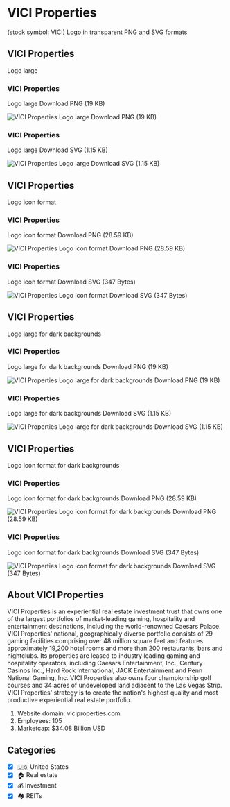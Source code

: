 # VICI Properties
 (stock symbol: VICI) Logo in transparent PNG and SVG formats

## VICI Properties
 Logo large

### VICI Properties
 Logo large Download PNG (19 KB)

![VICI Properties
 Logo large Download PNG (19 KB)](/img/orig/VICI_BIG-8af891fd.png)

### VICI Properties
 Logo large Download SVG (1.15 KB)

![VICI Properties
 Logo large Download SVG (1.15 KB)](/img/orig/VICI_BIG-590f4ea8.svg)

## VICI Properties
 Logo icon format

### VICI Properties
 Logo icon format Download PNG (28.59 KB)

![VICI Properties
 Logo icon format Download PNG (28.59 KB)](/img/orig/VICI-0f86d204.png)

### VICI Properties
 Logo icon format Download SVG (347 Bytes)

![VICI Properties
 Logo icon format Download SVG (347 Bytes)](/img/orig/VICI-2fe3e5ce.svg)

## VICI Properties
 Logo large for dark backgrounds

### VICI Properties
 Logo large for dark backgrounds Download PNG (19 KB)

![VICI Properties
 Logo large for dark backgrounds Download PNG (19 KB)](/img/orig/VICI_BIG.D-94811652.png)

### VICI Properties
 Logo large for dark backgrounds Download SVG (1.15 KB)

![VICI Properties
 Logo large for dark backgrounds Download SVG (1.15 KB)](/img/orig/VICI_BIG.D-f607a78a.svg)

## VICI Properties
 Logo icon format for dark backgrounds

### VICI Properties
 Logo icon format for dark backgrounds Download PNG (28.59 KB)

![VICI Properties
 Logo icon format for dark backgrounds Download PNG (28.59 KB)](/img/orig/VICI.D-b56d51f4.png)

### VICI Properties
 Logo icon format for dark backgrounds Download SVG (347 Bytes)

![VICI Properties
 Logo icon format for dark backgrounds Download SVG (347 Bytes)](/img/orig/VICI.D-d7f975d1.svg)

## About VICI Properties


VICI Properties is an experiential real estate investment trust that owns one of the largest portfolios of market-leading gaming, hospitality and entertainment destinations, including the world-renowned Caesars Palace. VICI Properties' national, geographically diverse portfolio consists of 29 gaming facilities comprising over 48 million square feet and features approximately 19,200 hotel rooms and more than 200 restaurants, bars and nightclubs. Its properties are leased to industry leading gaming and hospitality operators, including Caesars Entertainment, Inc., Century Casinos Inc., Hard Rock International, JACK Entertainment and Penn National Gaming, Inc. VICI Properties also owns four championship golf courses and 34 acres of undeveloped land adjacent to the Las Vegas Strip. VICI Properties' strategy is to create the nation's highest quality and most productive experiential real estate portfolio.

1. Website domain: viciproperties.com
2. Employees: 105
3. Marketcap: $34.08 Billion USD


## Categories
- [x] 🇺🇸 United States
- [x] 🏠 Real estate
- [x] 💰 Investment
- [x] 🏘️ REITs
